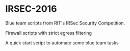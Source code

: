 # IRSEC-2016
Blue team scripts from RIT's IRSec Security Competition.

Firewall scripts with strict egress filtering

A quick start script to automate some blue team tasks
